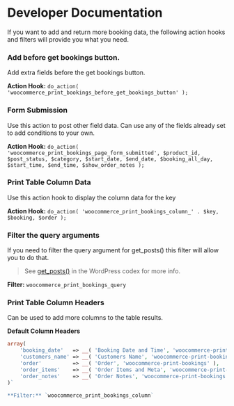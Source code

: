 # Developer Documentation

If you want to add and return more booking data, the following action hooks and filters will provide you what you need.

### Add before get bookings button.
Add extra fields before the get bookings button.

**Action Hook:** `do_action( 'woocommerce_print_bookings_before_get_bookings_button' );`

### Form Submission
Use this action to post other field data. Can use any of the fields already set to add conditions to your own.

**Action Hook:** `do_action( 'woocommerce_print_bookings_page_form_submitted', $product_id, $post_status, $category, $start_date, $end_date, $booking_all_day, $start_time, $end_time, $show_order_notes );`

### Print Table Column Data
Use this action hook to display the column data for the key

**Action Hook:** `do_action( 'woocommerce_print_bookings_column_' . $key, $booking, $order );`

### Filter the query arguments
If you need to filter the query argument for get_posts() this filter will allow you to do that.
> See [get_posts()](https://codex.wordpress.org/Template_Tags/get_posts) in the WordPress codex for more info.

**Filter:** `woocommerce_print_bookings_query`

### Print Table Column Headers
Can be used to add more columns to the table results.

**Default Column Headers**
```php
array(
	'booking_date'   => __( 'Booking Date and Time', 'woocommerce-print-bookings' ),
	'customers_name' => __( 'Customers Name', 'woocommerce-print-bookings' ),
	'order'          => __( 'Order', 'woocommerce-print-bookings' ),
	'order_items'    => __( 'Order Items and Meta', 'woocommerce-print-bookings' ),
	'order_notes'    => __( 'Order Notes', 'woocommerce-print-bookings' )
)`

**Filter:** `woocommerce_print_bookings_column`
